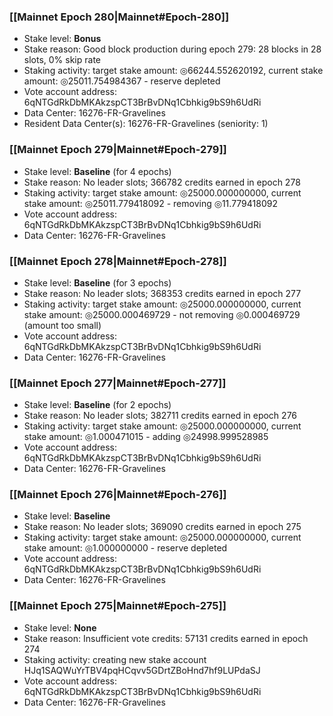 ### [[Mainnet Epoch 280|Mainnet#Epoch-280]]
* Stake level: **Bonus**
* Stake reason: Good block production during epoch 279: 28 blocks in 28 slots, 0% skip rate
* Staking activity: target stake amount: ◎66244.552620192, current stake amount: ◎25011.754984367 - reserve depleted
* Vote account address: 6qNTGdRkDbMKAkzspCT3BrBvDNq1Cbhkig9bS9h6UdRi
* Data Center: 16276-FR-Gravelines
* Resident Data Center(s): 16276-FR-Gravelines (seniority: 1)
### [[Mainnet Epoch 279|Mainnet#Epoch-279]]
* Stake level: **Baseline** (for 4 epochs)
* Stake reason: No leader slots; 366782 credits earned in epoch 278
* Staking activity: target stake amount: ◎25000.000000000, current stake amount: ◎25011.779418092 - removing ◎11.779418092
* Vote account address: 6qNTGdRkDbMKAkzspCT3BrBvDNq1Cbhkig9bS9h6UdRi
* Data Center: 16276-FR-Gravelines
### [[Mainnet Epoch 278|Mainnet#Epoch-278]]
* Stake level: **Baseline** (for 3 epochs)
* Stake reason: No leader slots; 368353 credits earned in epoch 277
* Staking activity: target stake amount: ◎25000.000000000, current stake amount: ◎25000.000469729 - not removing ◎0.000469729 (amount too small)
* Vote account address: 6qNTGdRkDbMKAkzspCT3BrBvDNq1Cbhkig9bS9h6UdRi
* Data Center: 16276-FR-Gravelines
### [[Mainnet Epoch 277|Mainnet#Epoch-277]]
* Stake level: **Baseline** (for 2 epochs)
* Stake reason: No leader slots; 382711 credits earned in epoch 276
* Staking activity: target stake amount: ◎25000.000000000, current stake amount: ◎1.000471015 - adding ◎24998.999528985
* Vote account address: 6qNTGdRkDbMKAkzspCT3BrBvDNq1Cbhkig9bS9h6UdRi
* Data Center: 16276-FR-Gravelines
### [[Mainnet Epoch 276|Mainnet#Epoch-276]]
* Stake level: **Baseline**
* Stake reason: No leader slots; 369090 credits earned in epoch 275
* Staking activity: target stake amount: ◎25000.000000000, current stake amount: ◎1.000000000 - reserve depleted
* Vote account address: 6qNTGdRkDbMKAkzspCT3BrBvDNq1Cbhkig9bS9h6UdRi
* Data Center: 16276-FR-Gravelines
### [[Mainnet Epoch 275|Mainnet#Epoch-275]]
* Stake level: **None**
* Stake reason: Insufficient vote credits: 57131 credits earned in epoch 274
* Staking activity: creating new stake account HJq1SAQWuYrTBV4pqHCqvv5GDrtZBoHnd7hf9LUPdaSJ
* Vote account address: 6qNTGdRkDbMKAkzspCT3BrBvDNq1Cbhkig9bS9h6UdRi
* Data Center: 16276-FR-Gravelines